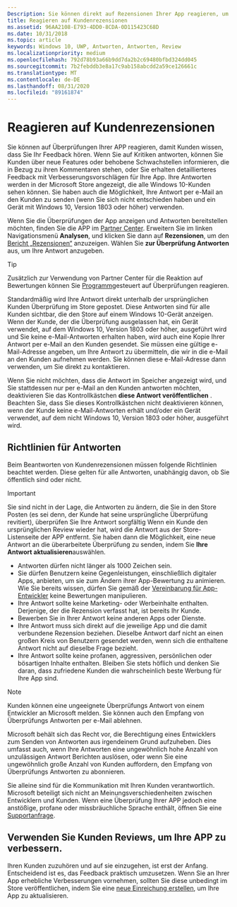 ```yaml
---
Description: Sie können direkt auf Rezensionen Ihrer App reagieren, um Kunden zu signalisieren, dass Sie ihr Feedback ernst nehmen.
title: Reagieren auf Kundenrezensionen
ms.assetid: 96AA2108-E793-4DD0-8CDA-0D115423C68D
ms.date: 10/31/2018
ms.topic: article
keywords: Windows 10, UWP, Antworten, Antworten, Review
ms.localizationpriority: medium
ms.openlocfilehash: 792d78b93a66b9dd7da2b2c69480bfbd324dd045
ms.sourcegitcommit: 7b2febddb3e8a17c9ab158abcdd2a59ce126661c
ms.translationtype: MT
ms.contentlocale: de-DE
ms.lasthandoff: 08/31/2020
ms.locfileid: "89161874"
---
```

# <a name="respond-to-customer-reviews"></a>Reagieren auf Kundenrezensionen


Sie können auf Überprüfungen Ihrer APP reagieren, damit Kunden wissen, dass Sie Ihr Feedback hören. Wenn Sie auf Kritiken antworten, können Sie Kunden über neue Features oder behobene Schwachstellen informieren, die in Bezug zu ihren Kommentaren stehen, oder Sie erhalten detaillierteres Feedback mit Verbesserungsvorschlägen für Ihre App. Ihre Antworten werden in der Microsoft Store angezeigt, die alle Windows 10-Kunden sehen können. Sie haben auch die Möglichkeit, Ihre Antwort per e-Mail an den Kunden zu senden (wenn Sie sich nicht entschieden haben und ein Gerät mit Windows 10, Version 1803 oder höher) verwenden.

Wenn Sie die Überprüfungen der App anzeigen und Antworten bereitstellen möchten, finden Sie die APP im [Partner Center](https://partner.microsoft.com/dashboard). Erweitern Sie im linken Navigationsmenü **Analysen**, und klicken Sie dann auf **Rezensionen**, um den [Bericht „Rezensionen“](reviews-report.md) anzuzeigen. Wählen Sie **zur Überprüfung Antworten** aus, um Ihre Antwort anzugeben.

> [!TIP]
> Zusätzlich zur Verwendung von Partner Center für die Reaktion auf Bewertungen können Sie [Programm](../monetize/submit-responses-to-app-reviews.md)gesteuert auf Überprüfungen reagieren.

Standardmäßig wird Ihre Antwort direkt unterhalb der ursprünglichen Kunden Überprüfung im Store gepostet. Diese Antworten sind für alle Kunden sichtbar, die den Store auf einem Windows 10-Gerät anzeigen. Wenn der Kunde, der die Überprüfung ausgelassen hat, ein Gerät verwendet, auf dem Windows 10, Version 1803 oder höher, ausgeführt wird und Sie keine e-Mail-Antworten erhalten haben, wird auch eine Kopie Ihrer Antwort per e-Mail an den Kunden gesendet.  Sie müssen eine gültige e-Mail-Adresse angeben, um Ihre Antwort zu übermitteln, die wir in die e-Mail an den Kunden aufnehmen werden. Sie können diese e-Mail-Adresse dann verwenden, um Sie direkt zu kontaktieren.

Wenn Sie nicht möchten, dass die Antwort im Speicher angezeigt wird, und Sie stattdessen nur per e-Mail an den Kunden antworten möchten, deaktivieren Sie das Kontrollkästchen **diese Antwort veröffentlichen** . Beachten Sie, dass Sie dieses Kontrollkästchen nicht deaktivieren können, wenn der Kunde keine e-Mail-Antworten erhält und/oder ein Gerät verwendet, auf dem nicht Windows 10, Version 1803 oder höher, ausgeführt wird.

## <a name="guidelines-for-responses"></a>Richtlinien für Antworten

Beim Beantworten von Kundenrezensionen müssen folgende Richtlinien beachtet werden. Diese gelten für alle Antworten, unabhängig davon, ob Sie öffentlich sind oder nicht.

> [!IMPORTANT]
> Sie sind nicht in der Lage, die Antworten zu ändern, die Sie in den Store Posten (es sei denn, der Kunde hat seine ursprüngliche Überprüfung revitiert), überprüfen Sie Ihre Antwort sorgfältig Wenn ein Kunde den ursprünglichen Review wieder hat, wird die Antwort aus der Store-Listenseite der APP entfernt. Sie haben dann die Möglichkeit, eine neue Antwort an die überarbeitete Überprüfung zu senden, indem Sie **Ihre Antwort aktualisieren**auswählen.

-   Antworten dürfen nicht länger als 1000 Zeichen sein.
-   Sie dürfen Benutzern keine Gegenleistungen, einschließlich digitaler Apps, anbieten, um sie zum Ändern ihrer App-Bewertung zu animieren. Wie Sie bereits wissen, dürfen Sie gemäß der [Vereinbarung für App-Entwickler](/legal/windows/agreements/app-developer-agreement) keine Bewertungen manipulieren.
-   Ihre Antwort sollte keine Marketing- oder Werbeinhalte enthalten. Derjenige, der die Rezension verfasst hat, ist bereits Ihr Kunde.
-   Bewerben Sie in Ihrer Antwort keine anderen Apps oder Dienste.
-   Ihre Antwort muss sich direkt auf die jeweilige App und die damit verbundene Rezension beziehen. Dieselbe Antwort darf nicht an einen großen Kreis von Benutzern gesendet werden, wenn sich die enthaltene Antwort nicht auf dieselbe Frage bezieht.
-   Ihre Antwort sollte keine profanen, aggressiven, persönlichen oder bösartigen Inhalte enthalten. Bleiben Sie stets höflich und denken Sie daran, dass zufriedene Kunden die wahrscheinlich beste Werbung für Ihre App sind.

> [!NOTE]
> Kunden können eine ungeeignete Überprüfungs Antwort von einem Entwickler an Microsoft melden. Sie können auch den Empfang von Überprüfungs Antworten per e-Mail ablehnen.
>
> Microsoft behält sich das Recht vor, die Berechtigung eines Entwicklers zum Senden von Antworten aus irgendeinem Grund aufzuheben. Dies umfasst auch, wenn Ihre Antworten eine ungewöhnlich hohe Anzahl von unzulässigen Antwort Berichten auslösen, oder wenn Sie eine ungewöhnlich große Anzahl von Kunden auffordern, den Empfang von Überprüfungs Antworten zu abonnieren.

Sie alleine sind für die Kommunikation mit Ihren Kunden verantwortlich. Microsoft beteiligt sich nicht an Meinungsverschiedenheiten zwischen Entwicklern und Kunden. Wenn eine Überprüfung Ihrer APP jedoch eine anstößige, profane oder missbräuchliche Sprache enthält, öffnen Sie eine [Supportanfrage](https://developer.microsoft.com/windows/support).


## <a name="use-customer-reviews-to-improve-your-app"></a>Verwenden Sie Kunden Reviews, um Ihre APP zu verbessern.

Ihren Kunden zuzuhören und auf sie einzugehen, ist erst der Anfang. Entscheidend ist es, das Feedback praktisch umzusetzen. Wenn Sie an Ihrer App erhebliche Verbesserungen vornehmen, sollten Sie diese unbedingt im Store veröffentlichen, indem Sie eine [neue Einreichung erstellen](app-submissions.md), um Ihre App zu aktualisieren.